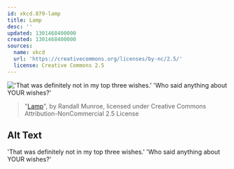 ```yaml
---
id: xkcd.879-lamp
title: Lamp
desc: ''
updated: 1301468400000
created: 1301468400000
sources:
  name: xkcd
  url: 'https://creativecommons.org/licenses/by-nc/2.5/'
  license: Creative Commons 2.5
---
```

!['That was definitely not in my top three wishes.' 'Who said anything about YOUR wishes?'](https://imgs.xkcd.com/comics/lamp.png)
> "[Lamp](https://xkcd.com/879/)", by Randall Munroe, licensed under Creative Commons Attribution-NonCommercial 2.5 License

## Alt Text
'That was definitely not in my top three wishes.' 'Who said anything about YOUR wishes?'
